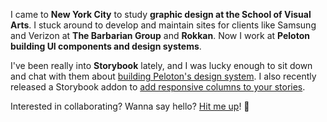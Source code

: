 I came to **New York City** to study **graphic design at the School of Visual Arts**. I stuck around to develop and maintain sites for clients like Samsung and Verizon at **The Barbarian Group** and **Rokkan**. Now I work at **Peloton building UI components and design systems**.

I've been really into **Storybook** lately, and I was lucky enough to sit down and chat with them about [building Peloton's design system](https://www.youtube.com/watch?v=SXEu_C0hMjY). I also recently released a Storybook addon to [add responsive columns to your stories](https://storybook.js.org/addons/storybook-addon-responsive-columns).

Interested in collaborating? Wanna say hello? [Hit me up](mailto:hello@fratino.dev)! 👋
